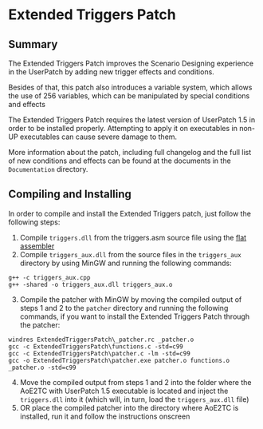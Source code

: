 # Extended Triggers Patch

Summary
-------

The Extended Triggers Patch improves the Scenario Designing experience in the UserPatch by adding new trigger effects and conditions.

Besides of that, this patch also introduces a variable system, which allows the use of 256 variables, which can be manipulated by special conditions and effects

The Extended Triggers Patch requires the latest version of UserPatch 1.5 in order to be installed properly. Attempting to apply it on executables in non-UP executables can cause severe damage to them.  

More information about the patch, including full changelog and the full list of new conditions and effects can be found at the documents in the `Documentation` directory.


Compiling and Installing
------------------------

In order to compile and install the Extended Triggers patch, just follow the following steps:
1. Compile `triggers.dll` from the triggers.asm source file using the [flat assembler](https://flatassembler.net)
2. Compile `triggers_aux.dll` from the source files in the `triggers_aux` directory by using MinGW and running the following commands:
```
g++ -c triggers_aux.cpp
g++ -shared -o triggers_aux.dll triggers_aux.o
```
3. Compile the patcher with MinGW by moving the compiled output of steps 1 and 2 to the `patcher` directory and running the following commands, if you want to install the Extended Triggers Patch through the patcher:
```
windres ExtendedTriggersPatch\_patcher.rc _patcher.o
gcc -c ExtendedTriggersPatch\functions.c -std=c99
gcc -c ExtendedTriggersPatch\patcher.c -lm -std=c99
gcc -o ExtendedTriggersPatch\patcher.exe patcher.o functions.o _patcher.o -std=c99
```
4. Move the compiled output from steps 1 and 2 into the folder where the AoE2TC with UserPatch 1.5 executable is located and inject the `triggers.dll` into it (which will, in turn, load the `triggers_aux.dll` file)
5. OR place the compiled patcher into the directory where AoE2TC is installed, run it and follow the instructions onscreen